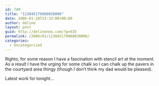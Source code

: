 ```yaml
---
id: 749
title: "113845179960838006"
date: 2006-01-28T23:33:00+00:00
author: deline
layout: post
guid: http://delineneo.com/?p=635
permalink: /2006/01/113845179960838006/
categories:
  - Uncategorized
---
```

Righto, for some reason I have a fascination with stencil art at the moment. As a result I have the urging for some chalk so I can chalk up the pavers in the courtyard area thingy (though I don&#8217;t think my dad would be pleased).

Latest work for tonight&#8230;
  
[<img src="http://www.delineneo.com/uploaded_images/spun-out-770657-799805.gif" border="0" alt="" />](http://www.delineneo.com/uploaded_images/spun-out-770657-702035.gif)